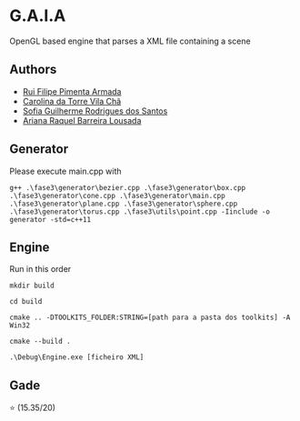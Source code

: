 # G.A.I.A

OpenGL based engine that parses a XML file containing a scene

## Authors
* [Rui Filipe Pimenta Armada](https://github.com/RuiArmada)
* [Carolina da Torre Vila Chã](https://github.com/carolinavc99)
* [Sofia Guilherme Rodrigues dos Santos](https://github.com/RisingFisan)
* [Ariana Raquel Barreira Lousada](https://github.com/AITK42)


## Generator
Please execute main.cpp with
```
g++ .\fase3\generator\bezier.cpp .\fase3\generator\box.cpp .\fase3\generator\cone.cpp .\fase3\generator\main.cpp .\fase3\generator\plane.cpp .\fase3\generator\sphere.cpp .\fase3\generator\torus.cpp .\fase3\utils\point.cpp -Iinclude -o generator -std=c++11
```

## Engine

Run in this order

`mkdir build`

`cd build`

`cmake .. -DTOOLKITS_FOLDER:STRING=[path para a pasta dos toolkits] -A Win32`

`cmake --build .`

`.\Debug\Engine.exe [ficheiro XML]`

## Gade

⭐ (15.35/20)
